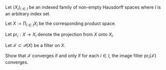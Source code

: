 Let $\langle {X_i}\rangle_{i  \in I}$ be an indexed family of non-empty Hausdorff spaces where $I$ is an arbitrary index set.

Let $\mathrm{} X := \prod_{i  \in I} X_i$ be the corresponding product space.

Let $\mathrm{pr}_i: X \to X_i$ denote the projection from $X$ onto $X_i$.

Let $\mathcal{F} \subset \mathcal{P} (X)$ be a filter on $X$.

Show that $\mathcal{F}$ converges if and only if for each $i \in I$, the image filter $\mathrm{pr}_i \left(\mathcal{F}\right)$ converges.